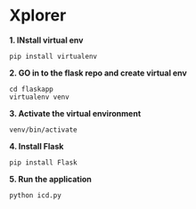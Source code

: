 # Xplorer


**1. INstall virtual env**
```
pip install virtualenv
```

**2. GO in to the flask repo and create virtual env**

```
cd flaskapp
virtualenv venv
```

**3. Activate the virtual environment**
```
venv/bin/activate
```

**4. Install Flask**
```
pip install Flask
```

**5. Run the application**
```
python icd.py
```
